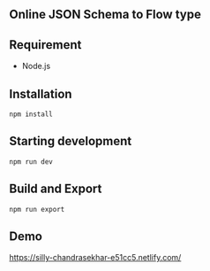 Online JSON Schema to Flow type
---

## Requirement

- Node.js

## Installation

```
npm install
```

## Starting development

```
npm run dev
```

## Build and Export

```
npm run export
```

## Demo

https://silly-chandrasekhar-e51cc5.netlify.com/
